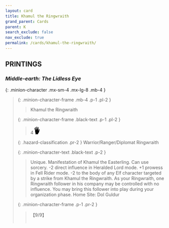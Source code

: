 ```yaml
---
layout: card
title: Khamul the Ringwraith
grand_parent: Cards
parent: K
search_exclude: false
nav_exclude: true
permalink: /cards/khamul-the-ringwraith/
---
```


## PRINTINGS


### _Middle-earth: The Lidless Eye_

{: .minion-character .mx-sm-4 .mx-lg-8 .mb-4 }
> {: .minion-character-frame .mb-4 .p-1 .pl-2 }
> > <div class="hazard-mp"></div>
> > <div class="card-name">Khamul the Ringwraith</div>
>
> {: .minion-character-frame .black-text .p-1 .pl-2 }
> > 4![](/assets/images/di.svg)
>
> {: .hazard-classification .pr-2 }
> Warrior/Ranger/Diplomat Ringwraith
>
> {: .minion-character-text .black-text .p-2 }
> > Unique. Manifestation of Khamul the Easterling. Can use sorcery. -2 direct influence in Heralded Lord mode. +1 prowess in Fell Rider mode. -2 to the body of any Elf character targeted by a strike from Khamul the Ringwraith. As your Ringwraith, one Ringwraith follower in his company may be controlled with no influence. You may bring this follower into play during your organization phase.   Home Site: Dol Guldur 
>
> {: .minion-character-frame .p-1 .pr-2 }
> > <div class="card-shield">【9/9】</div>
> > <div class="card-corruption-white">&nbsp;</div>
